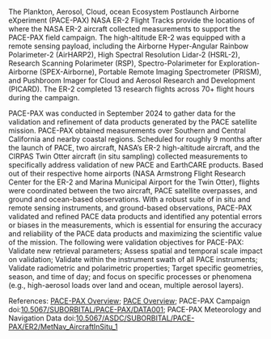 The Plankton, Aerosol, Cloud, ocean Ecosystem Postlaunch Airborne eXperiment (PACE-PAX) NASA ER-2 Flight Tracks provide the locations of where the NASA ER-2 aircraft collected measurements to support the PACE-PAX field campaign. The high-altitude ER-2 was equipped with a remote sensing payload, including the Airborne Hyper-Angular Rainbow Polarimeter-2 (AirHARP2), High Spectral Resolution Lidar-2 (HSRL-2), Research Scanning Polarimeter (RSP), Spectro-Polarimeter for Exploration-Airborne (SPEX-Airborne), Portable Remote Imaging Spectrometer (PRISM), and Pushbroom Imager for Cloud and Aerosol Research and Development (PICARD). The ER-2 completed 13 research flights across 70+ flight hours during the campaign.

PACE-PAX was conducted in September 2024 to gather data for the validation and refinement of data products generated by the PACE satellite mission. PACE-PAX obtained measurements over Southern and Central California and nearby coastal regions. Scheduled for roughly 9 months after the launch of PACE, two aircraft, NASA’s ER-2 high-altitude aircraft, and the CIRPAS Twin Otter aircraft (in situ sampling) collected measurements to specifically address validation of new PACE and EarthCARE products. Based out of their respective home airports (NASA Armstrong Flight Research Center for the ER-2 and Marina Municipal Airport for the Twin Otter), flights were coordinated between the two aircraft, PACE satellite overpasses, and ground and ocean-based observations. With a robust suite of in situ and remote sensing instruments, and ground-based observations, PACE-PAX validated and refined PACE data products and identified any potential errors or biases in the measurements, which is essential for ensuring the accuracy and reliability of the PACE data products and maximizing the scientific value of the mission. The following were validation objectives for PACE-PAX: Validate new retrieval parameters; Assess spatial and temporal scale impact on validation; Validate within the instrument swath of all PACE instruments; Validate radiometric and polarimetric properties; Target specific geometries, season, and time of day; and focus on specific processes or phenomena (e.g., high-aerosol loads over land and ocean, multiple aerosol layers).

References: [PACE-PAX Overview](https://pace.oceansciences.org/pace-pax.htm); [PACE Overview](https://pace.oceansciences.org/); PACE-PAX Campaign doi:[10.5067/SUBORBITAL/PACE-PAX/DATA001](https://doi.org/10.5067/SUBORBITAL/PACE-PAX/DATA001); PACE-PAX Meteorology and Navigation Data doi:[10.5067/ASDC/SUBORBITAL/PACE-PAX/ER2/MetNav_AircraftInSitu_1](https:/doi.org/10.5067/ASDC/SUBORBITAL/PACE-PAX/ER2/MetNav_AircraftInSitu_1)

